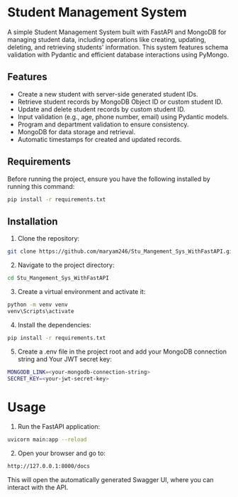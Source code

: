 # Student Management System
A simple Student Management System built with FastAPI and MongoDB for managing student data, including operations like creating, updating, deleting, and retrieving students' information. This system features schema validation with Pydantic and efficient database interactions using PyMongo.

## Features
- Create a new student with server-side generated student IDs.
- Retrieve student records by MongoDB Object ID or custom student ID.
- Update and delete student records by custom student ID.
- Input validation (e.g., age, phone number, email) using Pydantic models.
- Program and department validation to ensure consistency.
- MongoDB for data storage and retrieval.
- Automatic timestamps for created and updated records.
## Requirements
Before running the project, ensure you have the following installed by running this command:
```bash
pip install -r requirements.txt
```

## Installation
1. Clone the repository:

```bash
git clone https://github.com/maryam246/Stu_Mangement_Sys_WithFastAPI.git
```

2. Navigate to the project directory:

```bash
cd Stu_Mangement_Sys_WithFastAPI
```

3. Create a virtual environment and activate it:

```bash
python -m venv venv
venv\Scripts\activate
```
4. Install the dependencies:

```bash
pip install -r requirements.txt
```

5. Create a .env file in the project root and add your MongoDB connection string and Your JWT secret key:

```bash
MONGODB_LINK=<your-mongodb-connection-string>
SECRET_KEY=<your-jwt-secret-key>
```

# Usage
1. Run the FastAPI application:

```bash
uvicorn main:app --reload
```

2. Open your browser and go to:
```bash
http://127.0.0.1:8000/docs
```
This will open the automatically generated Swagger UI, where you can interact with the API.
